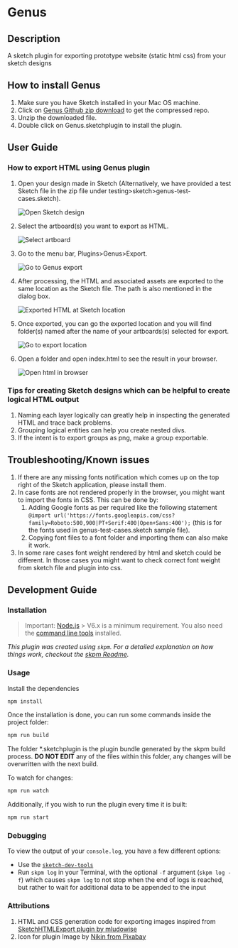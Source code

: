 # Genus
## Description
A sketch plugin for exporting prototype website (static html css) from your sketch designs

## How to install Genus
1. Make sure you have Sketch installed in your Mac OS machine.
1. Click on [Genus Github zip download](https://github.com/keplerlab/genus/archive/master.zip) to get the compressed repo.
1. Unzip the downloaded file.
1. Double click on Genus.sketchplugin to install the plugin.


## User Guide
### How to export HTML using Genus plugin

1. Open your design made in Sketch (Alternatively, we have provided a test Sketch file in the zip file under testing>sketch>genus-test-cases.sketch).  
    
    ![Open Sketch design](./hugo_blog/uploads/2020/06/01-open-design-in-sketch.png)

1. Select the artboard(s) you want to export as HTML.    
   
    ![Select artboard](./hugo_blog/uploads/2020/06/02-select-artboard-to-export.png)

1. Go to the menu bar, Plugins>Genus>Export.   

    ![Go to Genus export](./hugo_blog/uploads/2020/06/03-go-to-genus-export.png)

1. After processing, the HTML and associated assets are exported to the same location as the Sketch file. The path is also mentioned in the dialog box.     

    ![Exported HTML at Sketch location](./hugo_blog/uploads/2020/06/04-html-exported-in-sketch-location.png)

1. Once exported, you can go the exported location and you will find folder(s) named after the name of your artboards(s) selected for export.   

    ![Go to export location](./hugo_blog/uploads/2020/06/05-go-to-exported-location.png)

1. Open a folder and open index.html to see the result in your browser.     

    ![Open html in browser](./hugo_blog/uploads/2020/06/06-open-index_html-to-see-result.png)


### Tips for creating Sketch designs which can be helpful to create logical HTML output
1. Naming each layer logically can greatly help in inspecting the generated HTML and trace back problems.
1. Grouping logical entities can help you create nested divs.
1. If the intent is to export groups as png, make a group exportable.

## Troubleshooting/Known issues 
1. If there are any missing fonts notification which comes up on the top right of the Sketch application, please install them.
1. In case fonts are not rendered properly in the browser, you might want to import the fonts in CSS. This can be done by: 
    1. Adding Google fonts as per required like the following statement ```@import url('https://fonts.googleapis.com/css?family=Roboto:500,900|PT+Serif:400|Open+Sans:400');``` (this is for the fonts used in genus-test-cases.sketch sample file).
    1. Copying font files to a font folder and importing them can also make it work.
1. In some rare cases font weight rendered by html and sketch could be different. In those cases you might want to check correct font weight from sketch file and plugin into css. 

## Development Guide

### Installation

> Important: [Node.js](https://nodejs.org/en/download/) > V6.x is a minimum requirement. You also need the [command line tools](http://osxdaily.com/2014/02/12/install-command-line-tools-mac-os-x/) installed.

_This plugin was created using `skpm`. For a detailed explanation on how things work, checkout the [skpm Readme](https://github.com/skpm/skpm/blob/master/README.md)._

### Usage

Install the dependencies

```bash
npm install
```

Once the installation is done, you can run some commands inside the project folder:

```bash
npm run build
```

The folder *.sketchplugin is the plugin bundle generated by the skpm build process. **DO NOT EDIT** any of the files within this folder, any changes will be overwritten with the next build.

To watch for changes:

```bash
npm run watch
```

Additionally, if you wish to run the plugin every time it is built:

```bash
npm run start
```

### Debugging

To view the output of your `console.log`, you have a few different options:

- Use the [`sketch-dev-tools`](https://github.com/skpm/sketch-dev-tools)
- Run `skpm log` in your Terminal, with the optional `-f` argument (`skpm log -f`) which causes `skpm log` to not stop when the end of logs is reached, but rather to wait for additional data to be appended to the input



### Attributions
1. HTML and CSS generation code for exporting images inspired from [SketchHTMLExport plugin by mludowise](https://github.com/mludowise/Sketch-HTML-Export )
1. Icon for plugin Image by [Nikin from Pixabay](https://pixabay.com/illustrations/html-icon-web-development-design-2188441/)